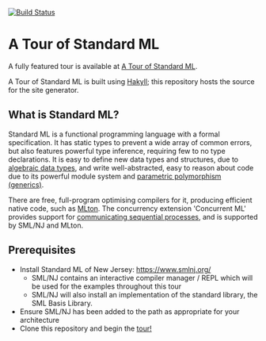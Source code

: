 [![Build Status](https://travis-ci.com/Saityi/a-tour-of-standard-ml.svg?branch=master)](https://travis-ci.com/Saityi/a-tour-of-standard-ml)

# A Tour of Standard ML
A fully featured tour is available at [A Tour of Standard ML](https://saityi.github.io/sml-tour/).

A Tour of Standard ML is built using [Hakyll](https://jaspervdj.be/hakyll/); this repository hosts the source for the site generator.

## What is Standard ML?

Standard ML is a functional programming language with a formal specification. It has static types to prevent a wide array of common errors, but also features powerful type inference, requiring few to no type declarations. It is easy to define new data types and structures, due to [algebraic data types](https://en.wikipedia.org/wiki/Algebraic_data_type), and write well-abstracted, easy to reason about code due to its powerful module system and [parametric polymorphism (generics)](https://en.wikipedia.org/wiki/Parametric_polymorphism).

There are free, full-program optimising compilers for it, producing efficient native code, such as [MLton](http://www.mlton.org/). The concurrency extension 'Concurrent ML' provides support for [communicating sequential processes](https://en.wikipedia.org/wiki/Communicating_sequential_processes), and is supported by SML/NJ and MLton.

## Prerequisites

- Install Standard ML of New Jersey: https://www.smlnj.org/
  - SML/NJ contains an interactive compiler manager / REPL which will be used for the examples throughout this tour
  - SML/NJ will also install an implementation of the standard library, the SML Basis Library.
- Ensure SML/NJ has been added to the path as appropriate for your architecture
- Clone this repository and begin the [tour!](https://saityi.github.io/sml-tour)
